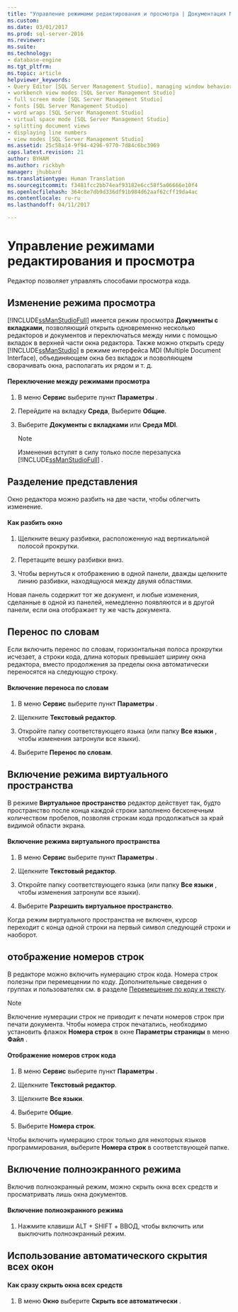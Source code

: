 ```yaml
---
title: "Управление режимами редактирования и просмотра | Документация Майкрософт"
ms.custom: 
ms.date: 03/01/2017
ms.prod: sql-server-2016
ms.reviewer: 
ms.suite: 
ms.technology:
- database-engine
ms.tgt_pltfrm: 
ms.topic: article
helpviewer_keywords:
- Query Editor [SQL Server Management Studio], managing window behavior
- workbench view modes [SQL Server Management Studio]
- full screen mode [SQL Server Management Studio]
- fonts [SQL Server Management Studio]
- word wraps [SQL Server Management Studio]
- virtual space mode [SQL Server Management Studio]
- splitting document views
- displaying line numbers
- view modes [SQL Server Management Studio]
ms.assetid: 25c58a14-9f94-4296-9770-7d84c6bc3969
caps.latest.revision: 21
author: BYHAM
ms.author: rickbyh
manager: jhubbard
ms.translationtype: Human Translation
ms.sourcegitcommit: f3481fcc2bb74eaf93182e6cc58f5a06666e10f4
ms.openlocfilehash: 364c8e7db9d336df91b984d62aaf62cff19da4ac
ms.contentlocale: ru-ru
ms.lasthandoff: 04/11/2017

---
```

# <a name="manage-the-editor-and-view-mode"></a>Управление режимами редактирования и просмотра
  Редактор позволяет управлять способами просмотра кода.  
  
## <a name="changing-the-view-mode"></a>Изменение режима просмотра  
 [!INCLUDE[ssManStudioFull](../../includes/ssmanstudiofull-md.md)] имеется режим просмотра **Документы с вкладками**, позволяющий открыть одновременно несколько редакторов и документов и переключаться между ними с помощью вкладок в верхней части окна редактора. Также можно открыть среду [!INCLUDE[ssManStudio](../../includes/ssmanstudio-md.md)] в режиме интерфейса MDI (Multiple Document Interface), объединяющем окна без вкладок и позволяющем сворачивать окна, располагать их рядом и т. д.  
  
#### <a name="to-switch-between-view-modes"></a>Переключение между режимами просмотра  
  
1.  В меню **Сервис** выберите пункт **Параметры** .  
  
2.  Перейдите на вкладку **Среда**, Выберите **Общие**.  
  
3.  Выберите **Документы с вкладками** или **Среда MDI**.  
  
    > [!NOTE]  
    >  Изменения вступят в силу только после перезапуска [!INCLUDE[ssManStudioFull](../../includes/ssmanstudiofull-md.md)] .  
  
## <a name="splitting-the-view"></a>Разделение представления  
 Окно редактора можно разбить на две части, чтобы облегчить изменение.  
  
#### <a name="to-split-a-window"></a>Как разбить окно  
  
1.  Щелкните вешку разбивки, расположенную над вертикальной полосой прокрутки.  
  
2.  Перетащите вешку разбивки вниз.  
  
3.  Чтобы вернуться к отображению в одной панели, дважды щелкните линию разбивки, находящуюся между двумя областями.  
  
 Новая панель содержит тот же документ, и любые изменения, сделанные в одной из панелей, немедленно появляются и в другой панели, если она отображает ту же часть документа.  
  
## <a name="word-wrap"></a>Перенос по словам  
 Если включить перенос по словам, горизонтальная полоса прокрутки исчезает, а строки кода, длина которых превышает ширину окна редактора, вместо продолжения за пределы окна автоматически переносятся на следующую строку.  
  
#### <a name="to-activate-word-wrap"></a>Включение переноса по словам  
  
1.  В меню **Сервис** выберите пункт **Параметры** .  
  
2.  Щелкните **Текстовый редактор**.  
  
3.  Откройте папку соответствующего языка (или папку **Все языки** , чтобы изменения затронули все языки).  
  
4.  Выберите **Перенос по словам**.  
  
## <a name="enabling-virtual-space-mode"></a>Включение режима виртуального пространства  
 В режиме **Виртуальное пространство** редактор действует так, будто пространство после конца каждой строки заполнено бесконечным количеством пробелов, позволяя строкам кода продолжаться за край видимой области экрана.  
  
#### <a name="to-enable-virtual-space-mode"></a>Включение режима виртуального пространства  
  
1.  В меню **Сервис** выберите пункт **Параметры** .  
  
2.  Щелкните **Текстовый редактор**.  
  
3.  Откройте папку соответствующего языка (или папку **Все языки** , чтобы изменения затронули все языки).  
  
4.  Выберите **Разрешить виртуальное пространство**.  
  
 Когда режим виртуального пространства не включен, курсор переходит с конца одной строки на первый символ следующей строки и наоборот.  
  
## <a name="displaying-line-numbers"></a>отображение номеров строк  
 В редакторе можно включить нумерацию строк кода. Номера строк полезны при перемещении по коду. Дополнительные сведения о группах и пользователях см. в разделе [Перемещение по коду и тексту](../../relational-databases/scripting/navigate-code-and-text.md).  
  
> [!NOTE]  
>  Включение нумерации строк не приводит к печати номеров строк при печати документа. Чтобы номера строк печатались, необходимо установить флажок **Номера строк** в окне **Параметры страницы** в меню **Файл** .  
  
#### <a name="to-display-line-numbers-in-code"></a>Отображение номеров строк кода  
  
1.  В меню **Сервис** выберите пункт **Параметры** .  
  
2.  Щелкните **Текстовый редактор**.  
  
3.  Щелкните **Все языки**.  
  
4.  Выберите **Общие**.  
  
5.  Выберите **Номера строк**.  
  
 Чтобы включить нумерацию строк только для некоторых языков программирования, выберите **Номера строк** в соответствующей папке.  
  
## <a name="enabling-full-screen-mode"></a>Включение полноэкранного режима  
 Включив полноэкранный режим, можно скрыть окна всех средств и просматривать лишь окна документов.  
  
#### <a name="to-enable-full-screen-mode"></a>Включение полноэкранного режима  
  
1.  Нажмите клавиши ALT + SHIFT + ВВОД, чтобы включить или выключить полноэкранный режим.  
  
## <a name="using-auto-hide-all"></a>Использование автоматического скрытия всех окон  
  
#### <a name="to-hide-all-the-tool-windows-at-once"></a>Как сразу скрыть окна всех средств  
  
1.  В меню **Окно** выберите **Скрыть все автоматически** .  
  
  
